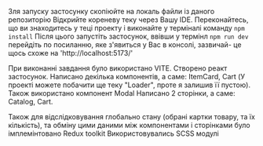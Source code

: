 Зля запуску застосунку скопіюйте на локаль файли із даного репозиторію
Відкрийте кореневу теку через Вашу IDE.
Переконайтесь, що ви знаходитесь у теці проекту і виконайте у терміналі команду `npm install`
Після цього запустіть застосунок, ввівши у термінл `npm run dev`
перейдіть по посиланню, яке з'явиться у Вас в консолі, зазвичай- це щось схоже на 'http://localhost:5173/'

При виконанні завдання було використано VITE.
Створено реакт застосунок.
Написано декілька компонентів, а самe: ItemCard, Cart (У проекті можете побачити ще теку "Loader", проте я залишив її пустою). Також використано компонент Modal
Написано 2 сторінки, а саме: Catalog, Cart.

Також для відслідковування глобально стану (обрані картки товару, та їх кількість), та обміну цими даними між компонентами і сторінками було імплемінтовано Redux toolkit
Використовувались SCSS модулі

